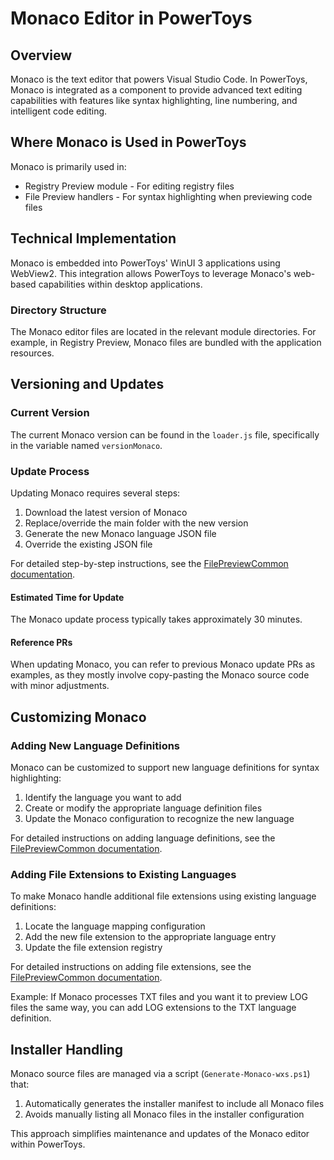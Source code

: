 # Monaco Editor in PowerToys

## Overview

Monaco is the text editor that powers Visual Studio Code. In PowerToys, Monaco is integrated as a component to provide advanced text editing capabilities with features like syntax highlighting, line numbering, and intelligent code editing.

## Where Monaco is Used in PowerToys

Monaco is primarily used in:
- Registry Preview module - For editing registry files
- File Preview handlers - For syntax highlighting when previewing code files

## Technical Implementation

Monaco is embedded into PowerToys' WinUI 3 applications using WebView2. This integration allows PowerToys to leverage Monaco's web-based capabilities within desktop applications.

### Directory Structure

The Monaco editor files are located in the relevant module directories. For example, in Registry Preview, Monaco files are bundled with the application resources.

## Versioning and Updates

### Current Version

The current Monaco version can be found in the `loader.js` file, specifically in the variable named `versionMonaco`.

### Update Process

Updating Monaco requires several steps:

1. Download the latest version of Monaco
2. Replace/override the main folder with the new version
3. Generate the new Monaco language JSON file
4. Override the existing JSON file

For detailed step-by-step instructions, see the [FilePreviewCommon documentation](FilePreviewCommon.md#update-monaco-editor).

#### Estimated Time for Update

The Monaco update process typically takes approximately 30 minutes.

#### Reference PRs

When updating Monaco, you can refer to previous Monaco update PRs as examples, as they mostly involve copy-pasting the Monaco source code with minor adjustments.

## Customizing Monaco

### Adding New Language Definitions

Monaco can be customized to support new language definitions for syntax highlighting:

1. Identify the language you want to add
2. Create or modify the appropriate language definition files
3. Update the Monaco configuration to recognize the new language

For detailed instructions on adding language definitions, see the [FilePreviewCommon documentation](FilePreviewCommon.md#add-a-new-language-definition).

### Adding File Extensions to Existing Languages

To make Monaco handle additional file extensions using existing language definitions:

1. Locate the language mapping configuration
2. Add the new file extension to the appropriate language entry
3. Update the file extension registry

For detailed instructions on adding file extensions, see the [FilePreviewCommon documentation](FilePreviewCommon.md#add-a-new-file-extension-to-an-existing-language).

Example: If Monaco processes TXT files and you want it to preview LOG files the same way, you can add LOG extensions to the TXT language definition.

## Installer Handling

Monaco source files are managed via a script (`Generate-Monaco-wxs.ps1`) that:
1. Automatically generates the installer manifest to include all Monaco files
2. Avoids manually listing all Monaco files in the installer configuration

This approach simplifies maintenance and updates of the Monaco editor within PowerToys.
